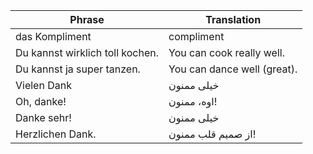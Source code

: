
| Phrase                          | Translation                 |
| ------------------------------- | --------------------------- |
| das Kompliment                  | compliment                  |
| Du kannst wirklich toll kochen. | You can cook really well.   |
| Du kannst ja super tanzen.      | You can dance well (great). |
| Vielen Dank                     | خیلی ممنون                  |
| Oh, danke!                      | اوه، ممنون!                 |
| Danke sehr!                     | خیلی ممنون                  |
| Herzlichen Dank.                | از صمیم قلب ممنون!          |
